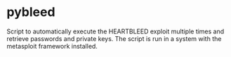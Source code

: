 # pybleed
Script to automatically execute the HEARTBLEED exploit multiple times and retrieve passwords and private keys.
The script is run in a system with the metasploit framework installed.
